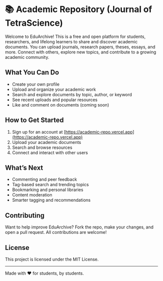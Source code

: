 # 📚 Academic Repository (Journal of TetraScience)

Welcome to EduArchive! This is a free and open platform for students, researchers, and lifelong learners to share and discover academic documents. You can upload journals, research papers, theses, essays, and more. Connect with others, explore new topics, and contribute to a growing academic community.

## What You Can Do

- Create your own profile
- Upload and organize your academic work
- Search and explore documents by topic, author, or keyword
- See recent uploads and popular resources
- Like and comment on documents (coming soon)

## How to Get Started

1. Sign up for an account at [https://academic-repo.vercel.app](https://academic-repo.vercel.app)
2. Upload your academic documents
3. Search and browse resources
4. Connect and interact with other users

## What’s Next

- Commenting and peer feedback
- Tag-based search and trending topics
- Bookmarking and personal libraries
- Content moderation
- Smarter tagging and recommendations

## Contributing

Want to help improve EduArchive? Fork the repo, make your changes, and open a pull request. All contributions are welcome!

## License

This project is licensed under the MIT License.

---

Made with ❤️ for students, by students.
